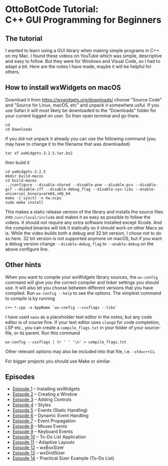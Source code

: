 # OttoBotCode Tutorial: C++&nbsp;GUI&nbsp;Programming&nbsp;for&nbsp;Beginners

## The tutorial

I wanted to learn using a GUI library when making simple programs in C++ on my Mac. I found these videos on YouTube which was simple, descriptive and easy to follow. But they were for Windows and Visual Code, so I had to adapt a bit. Here are the notes I have made, maybe it will be helpful for others.

## How to install wxWidgets on macOS

Download it from https://wxwidgets.org/downloads/ choose "Source Code" and "Source for Linux, macOS, etc" and unpack it somewhere usful. If you use Safari it will most likely be downloaded to the "Downloads" folder for your current logged on user. So then open terminal and go there.

```
cd
cd Downloads
```
If you did not unpack it already you can use the following command (you may have to change it to the filename that was downloaded)
```
tar xf wxWidgets-3.2.5.tar.bz2
```
then build it
```
cd wxWidgets-3.2.5
mkdir build-macos
cd build-macos
../configure --disable-shared --disable-pnm --disable-pcx --disable-gif --disable-iff --disable-debug_flag --disable-sys-libs --enable-universal_binary=arm64,x86_64
make -j`sysctl -n hw.ncpu`
sudo make install
```

This makes a static release version of the library and installs the source files into `/usr/local/include` and makes it as easy as possible to follow the videos. It should not require any extra software installed except Xcode. And the compiled binaries will link it statically so it should work on other Macs as is. While the video builds both a debug and 32 bit version, I chose not to do so here. 32 bit version is not supported anymore on macOS, but if you want a debug version change `--disable-debug_flag` to `--enable-debug` on the above configure line.

## Other hints

When you want to compile your wxWidgets library sources, the `wx-config` command will give you the correct compiler and linker settings you should use. It will also let you choose between different versions that you have compiled. Run `wx-config --help` to see the options. The simplest command to compile is by running
```
c++ *.cpp -o AppName `wx-config --cxxflags --libs`
```

I have used `nano` as a placeholder text editor in the notes, but any code editor is of course fine. If your text editor uses `clangd` for code completion, LSP etc., you can create a `compile_flags.txt` in your folder of your source-file, or its parent. Run this command
```
wx-config --cxxflags | tr ' ' '\n' > compile_flags.txt
```
Other relevant options may also be included into that file, i.e. `-std=c++11`.

For bigger projects you should use Make or similar.

## Episodes

* [Episode 1](Episode%201) – Installing wxWidgets
* [Episode 2](Episode%202) – Creating a Window
* [Episode 3](Episode%203) – Adding Controls
* [Episode 4](Episode%204) – Styles
* [Episode 5](Episode%205) – Events (Static Handling)
* [Episode 6](Episode%206) – Dynamic Event Handling
* [Episode 7](Episode%207) – Event Propagation
* [Episode 8](Episode%208) – Mouse Events
* [Episode 9](Episode%209) – Keyboard Events
* [Episode 10](Episode%2010) – To-Do List Application
* [Episode 11](Episode%2011) – Adaptive Layouts
* [Episode 12](Episode%2012) – wxBoxSizer
* [Episode 13](Episode%2013) – wxGridSizer
* [Episode 14](Episode%2014) – Practical Sizer Example (To-Do List)
